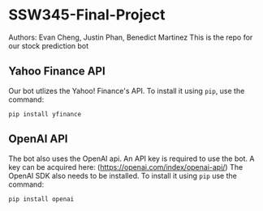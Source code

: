 # SSW345-Final-Project
Authors: Evan Cheng, Justin Phan, Benedict Martinez
This is the repo for our stock prediction bot  

## Yahoo Finance API
Our bot utlizes the Yahoo! Finance's API. To install it using `pip`, use the command:
```
pip install yfinance
```
## OpenAI API
The bot also uses the OpenAI api. An API key is required to use the bot. A key can be acquired here: (https://openai.com/index/openai-api/)
The OpenAI SDK also needs to be installed. To install it using `pip` use the command:
```
pip install openai
```
